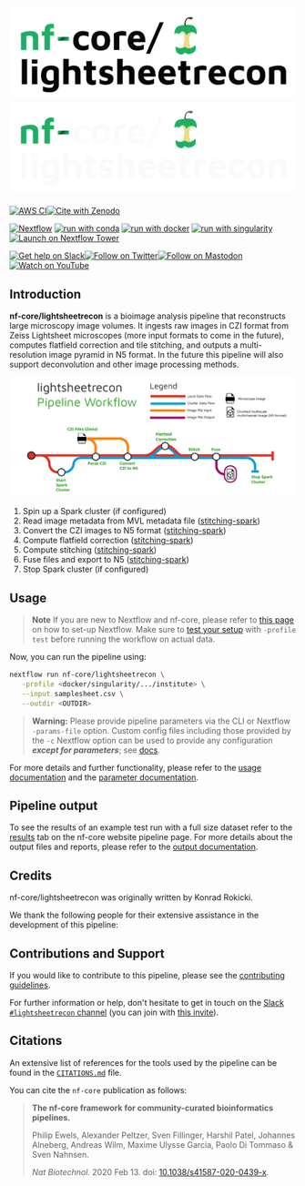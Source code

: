 # ![nf-core/lightsheetrecon](docs/images/nf-core-lightsheetrecon_logo_light.png#gh-light-mode-only) ![nf-core/lightsheetrecon](docs/images/nf-core-lightsheetrecon_logo_dark.png#gh-dark-mode-only)

[![AWS CI](https://img.shields.io/badge/CI%20tests-full%20size-FF9900?labelColor=000000&logo=Amazon%20AWS)](https://nf-co.re/lightsheetrecon/results)[![Cite with Zenodo](http://img.shields.io/badge/DOI-10.5281/zenodo.XXXXXXX-1073c8?labelColor=000000)](https://doi.org/10.5281/zenodo.XXXXXXX)

[![Nextflow](https://img.shields.io/badge/nextflow%20DSL2-%E2%89%A523.04.0-23aa62.svg)](https://www.nextflow.io/)
[![run with conda](http://img.shields.io/badge/run%20with-conda-3EB049?labelColor=000000&logo=anaconda)](https://docs.conda.io/en/latest/)
[![run with docker](https://img.shields.io/badge/run%20with-docker-0db7ed?labelColor=000000&logo=docker)](https://www.docker.com/)
[![run with singularity](https://img.shields.io/badge/run%20with-singularity-1d355c.svg?labelColor=000000)](https://sylabs.io/docs/)
[![Launch on Nextflow Tower](https://img.shields.io/badge/Launch%20%F0%9F%9A%80-Nextflow%20Tower-%234256e7)](https://tower.nf/launch?pipeline=https://github.com/nf-core/lightsheetrecon)

[![Get help on Slack](http://img.shields.io/badge/slack-nf--core%20%23lightsheetrecon-4A154B?labelColor=000000&logo=slack)](https://nfcore.slack.com/channels/lightsheetrecon)[![Follow on Twitter](http://img.shields.io/badge/twitter-%40nf__core-1DA1F2?labelColor=000000&logo=twitter)](https://twitter.com/nf_core)[![Follow on Mastodon](https://img.shields.io/badge/mastodon-nf__core-6364ff?labelColor=FFFFFF&logo=mastodon)](https://mstdn.science/@nf_core)[![Watch on YouTube](http://img.shields.io/badge/youtube-nf--core-FF0000?labelColor=000000&logo=youtube)](https://www.youtube.com/c/nf-core)

## Introduction

**nf-core/lightsheetrecon** is a bioimage analysis pipeline that reconstructs large microscopy image volumes. It ingests raw images in CZI format from Zeiss Lightsheet microscopes (more input formats to come in the future), computes flatfield correction and tile stitching, and outputs a multi-resolution image pyramid in N5 format. In the future this pipeline will also support deconvolution and other image processing methods.

![nf-core/rnaseq metro map](docs/images/nf-core-lightsheetrecon_metro_map.png)

1. Spin up a Spark cluster (if configured)
2. Read image metadata from MVL metadata file ([stitching-spark](https://github.com/saalfeldlab/stitching-spark/blob/master/src/main/java/org/janelia/stitching/ParseCZITilesMetadata.java))
3. Convert the CZI images to N5 format ([stitching-spark](https://github.com/saalfeldlab/stitching-spark/blob/master/src/main/java/org/janelia/stitching/ConvertCZITilesToN5Spark.java))
4. Compute flatfield correction ([stitching-spark](https://github.com/saalfeldlab/stitching-spark/blob/master/src/main/java/org/janelia/flatfield/FlatfieldCorrection.java))
5. Compute stitching ([stitching-spark](https://github.com/saalfeldlab/stitching-spark/blob/master/src/main/java/org/janelia/stitching/PipelineStitchingStepExecutor.java))
6. Fuse files and export to N5 ([stitching-spark](https://github.com/saalfeldlab/stitching-spark/blob/master/src/main/java/org/janelia/stitching/PipelineFusionStepExecutor.java))
7. Stop Spark cluster (if configured)

## Usage

> **Note**
> If you are new to Nextflow and nf-core, please refer to [this page](https://nf-co.re/docs/usage/installation) on how
> to set-up Nextflow. Make sure to [test your setup](https://nf-co.re/docs/usage/introduction#how-to-run-a-pipeline)
> with `-profile test` before running the workflow on actual data.

<!-- TODO nf-core: Describe the minimum required steps to execute the pipeline, e.g. how to prepare samplesheets.
     Explain what rows and columns represent. For instance (please edit as appropriate):

First, prepare a samplesheet with your input data that looks as follows:

`samplesheet.csv`:

```csv
sample,fastq_1,fastq_2
CONTROL_REP1,AEG588A1_S1_L002_R1_001.fastq.gz,AEG588A1_S1_L002_R2_001.fastq.gz
```

Each row represents a fastq file (single-end) or a pair of fastq files (paired end).

-->

Now, you can run the pipeline using:

<!-- TODO nf-core: update the following command to include all required parameters for a minimal example -->

```bash
nextflow run nf-core/lightsheetrecon \
   -profile <docker/singularity/.../institute> \
   --input samplesheet.csv \
   --outdir <OUTDIR>
```

> **Warning:**
> Please provide pipeline parameters via the CLI or Nextflow `-params-file` option. Custom config files including those
> provided by the `-c` Nextflow option can be used to provide any configuration _**except for parameters**_;
> see [docs](https://nf-co.re/usage/configuration#custom-configuration-files).

For more details and further functionality, please refer to the [usage documentation](https://nf-co.re/lightsheetrecon/usage) and the [parameter documentation](https://nf-co.re/lightsheetrecon/parameters).

## Pipeline output

To see the results of an example test run with a full size dataset refer to the [results](https://nf-co.re/lightsheetrecon/results) tab on the nf-core website pipeline page.
For more details about the output files and reports, please refer to the
[output documentation](https://nf-co.re/lightsheetrecon/output).

## Credits

nf-core/lightsheetrecon was originally written by Konrad Rokicki.

We thank the following people for their extensive assistance in the development of this pipeline:

<!-- TODO nf-core: If applicable, make list of people who have also contributed -->

## Contributions and Support

If you would like to contribute to this pipeline, please see the [contributing guidelines](.github/CONTRIBUTING.md).

For further information or help, don't hesitate to get in touch on the [Slack `#lightsheetrecon` channel](https://nfcore.slack.com/channels/lightsheetrecon) (you can join with [this invite](https://nf-co.re/join/slack)).

## Citations

<!-- TODO nf-core: Add citation for pipeline after first release. Uncomment lines below and update Zenodo doi and badge at the top of this file. -->
<!-- If you use  nf-core/lightsheetrecon for your analysis, please cite it using the following doi: [10.5281/zenodo.XXXXXX](https://doi.org/10.5281/zenodo.XXXXXX) -->

<!-- TODO nf-core: Add bibliography of tools and data used in your pipeline -->

An extensive list of references for the tools used by the pipeline can be found in the [`CITATIONS.md`](CITATIONS.md) file.

You can cite the `nf-core` publication as follows:

> **The nf-core framework for community-curated bioinformatics pipelines.**
>
> Philip Ewels, Alexander Peltzer, Sven Fillinger, Harshil Patel, Johannes Alneberg, Andreas Wilm, Maxime Ulysse Garcia, Paolo Di Tommaso & Sven Nahnsen.
>
> _Nat Biotechnol._ 2020 Feb 13. doi: [10.1038/s41587-020-0439-x](https://dx.doi.org/10.1038/s41587-020-0439-x).
